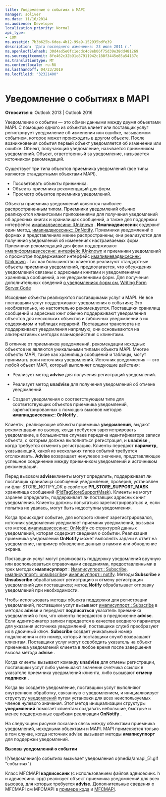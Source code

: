 ```yaml
---
title: Уведомление о событиях в MAPI
manager: soliver
ms.date: 11/16/2014
ms.audience: Developer
localization_priority: Normal
api_type:
- COM
ms.assetid: 7b3b625b-6dea-4b12-99a9-152935bdfe39
description: 'Дата последнего изменения: 23 июля 2011 г.'
ms.openlocfilehash: 30d4ad5e0fc1ecdc4c8eb06f75d39e38dd481269
ms.sourcegitcommit: 8fe462c32b91c87911942c188f3445e85a54137c
ms.translationtype: MT
ms.contentlocale: ru-RU
ms.lasthandoff: 04/23/2019
ms.locfileid: "32321400"
---
```

# <a name="event-notification-in-mapi"></a>Уведомление о событиях в MAPI

**Относится к**: Outlook 2013 | Outlook 2016 
  
Уведомление о событии — это обмен данными между двумя объектами MAPI. С помощью одного из объектов клиент или поставщик услуг регистрирует уведомление об изменении или ошибке, называемом событием, которое может происходить в другом объекте. После возникновения события первый объект уведомляется об изменении или ошибке. Объект, получающий уведомление, называется приемником уведомлений. Объект, ответственный за уведомление, называется источником рекомендаций.
  
Существует три типа объектов приемника уведомлений (все типы являются стандартными объектами MAPI).
  
- Посоветовать объекты приемника.   
- Объекты приемника рекомендаций для форм.  
- Просмотр объектов приемника уведомлений.
    
Объекты приемника уведомлений являются наиболее распространенным типом. Приемники уведомлений обычно реализуются клиентскими приложениями для получения уведомлений об адресных книгах и хранилищах сообщений, а также для поддержки интерфейса [имапиадвисесинк: IUnknown](imapiadvisesinkiunknown.md) . **Имапиадвисесинк** содержит один метод, [имапиадвисесинк:: OnNotify](imapiadvisesink-onnotify.md). Приемники уведомлений о формах и представлениях менее распространены; они реализуются для получения уведомлений об изменениях настраиваемых форм. Приемники рекомендаций для форм поддерживают [имапиформадвисесинк: интерфейс IUnknown](imapiformadvisesinkiunknown.md) и приемники уведомлений о просмотре поддерживают интерфейс [имапивиевадвисесинк: IUnknown](imapiviewadvisesinkiunknown.md) . Так как большинство клиентов реализуют стандартные объекты приемника уведомлений, предполагается, что обсуждения уведомлений связаны с адресными книгами и уведомлениями хранилища сообщений, а не уведомлениями форм. Для получения дополнительных сведений [о уведомлениях форм см.](mapi-forms-notifications.md) [Writing Form Server Code](writing-form-server-code.md)
  
Исходные объекты реализуются поставщиками услуг и MAPI. Не все поставщики услуг поддерживают уведомления о событиях; Это необязательно, но настоятельно рекомендуется. Поставщики хранилищ сообщений и адресных книг обычно поддерживают уведомления объектов для нескольких объектов и табличных уведомлений в их содержимом и таблицах иерархий. Поставщики транспорта не поддерживают уведомления напрямую; они основываются на альтернативных методах взаимодействия с клиентами.
  
В отличие от приемников уведомлений, рекомендации исходных объектов не являются уникальными типами объекта MAPI. Многие объекты MAPI, такие как хранилища сообщений и таблицы, могут принимать роли источника уведомлений. Источник уведомления — это любой объект MAPI, который выполняет следующие действия:
  
- Реализует метод **advise** для получения регистраций уведомлений. 
    
- Реализует метод **unadvise** для получения уведомлений об отмене уведомлений. 
    
- Создает уведомления о соответствующем типе для соответствующих объектов приемника уведомлений, зарегистрированных с помощью вызовов методов **имапиадвисесинк:: OnNotify** . 
    
Клиенты, реализующие объекты приемника **уведомлений,** выдают рекомендации по вызову, когда требуется зарегистрировать уведомление, в большинстве случаев передача идентификатора записи объекта, с которым должна выполняться регистрация, и **unadvise** , когда требуется отменить регистрацию. Клиенты передают **параметр,** указывающий, какой из нескольких типов событий требуется отслеживать. **Advise** возвращает ненулевое значение, представляющее успешное соединение между приемником уведомлений и источником рекомендаций. 
  
Перед вызовом **advise**клиенты могут определить, поддерживает ли поставщик хранилища сообщений уведомление, проверив, установлен ли флаг STORE_NOTIFY_OK в свойстве **PR_STORE_SUPPORT_MASK** хранилища сообщений ([PidTagStoreSupportMask](pidtagstoresupportmask-canonical-property.md)). Клиенты не могут заранее определить, поддерживает ли поставщик адресных книг уведомления. Клиенты должны попытаться зарегистрироваться и, если попытка не удалась, могут быть недоступны уведомления.
  
Когда происходит событие, для которого клиент зарегистрировался, источник уведомления уведомляет приемник уведомлений, вызывая его метод [имапиадвисесинк:: OnNotify](imapiadvisesink-onnotify.md) со структурой данных уведомлений, которая содержит сведения о событии. Реализация приемника уведомлений **OnNotify** может выполнять задачи в ответ на уведомление, например обновление данных в памяти или обновление экрана. 
  
Поставщики услуг могут реализовать поддержку уведомлений вручную или воспользоваться справочными сведениями, предоставленными в трех методах **имаписуппорт** : [Имаписуппорт:: Subscribe](imapisupport-subscribe.md), [имаписуппорт:: unsubscribe](imapisupport-unsubscribe.md)и [имаписуппорт:: notify](imapisupport-notify.md). Методы **Subscribe** и **Unsubscribe** обрабатывают регистрацию и отмену регистрации уведомлений для поставщиков; метод **Notify** обрабатывает отправку уведомлений при необходимости. 
  
Чтобы использовать методы объекта поддержки для регистрации уведомлений, поставщики услуг вызывают [имаписуппорт:: Subscribe](imapisupport-subscribe.md) в методах **advise** и передают **подписаться** указатель приемника уведомлений о том, что клиенты передаются в предложение **advise**. Если идентификатор записи передается в качестве входного параметра для указания источника уведомлений, поставщики служб преобразуют их в двоичный ключ. **Subscribe** создает уникальный номер подключения и это номер, который поставщики служб возвращают клиентам. Поставщики услуг могут освободить указатель на объект приемника уведомлений клиента в любое время после завершения вызова метода **advise** . 
  
Когда клиенты вызывают команду **unadvise** для отмены регистрации, поставщики услуг либо уменьшают значение счетчика ссылок в указателе приемника уведомлений клиента, либо вызывают **отмену подписки** . 
  
Когда вы создаете уведомление, поставщики услуг выполняют внутреннюю обработку, связанную с уведомлением, и инициализирует структуру [уведомлений](notification.md) путем установки для всех неиспользуемых членов нулевого значения. Этот метод инициализации структуры **уведомлений** помогает клиентам создавать небольшие, быстрые и менее подверженные ошибкам реализации **OnNotify** . 
  
На следующем рисунке показана связь между объектами приемника уведомлений, исходными объектами и MAPI. MAPI применяется только в том случае, когда источник advise вызывает методы **имаписуппорт** для поддержки уведомлений. 
  
**Вызовы уведомлений о событии**
  
![Уведомления]о событиях вызывает уведомления о(media/amapi_51.gif "событиях")
  
Класс MFCMAPI **кадвисесинк** (с использованием файлов адвисесинк. h и адвисесинк. cpp) реализует объект приемника уведомлений для всех вызовов, для которых требуется **advise**. Дополнительные сведения о MFCMAPI см MFCMAPI в [примере кода](mfcmapi-as-a-code-sample.md) и [MFCMAPI](https://go.microsoft.com/fwlink/?LinkId=124154).
  

